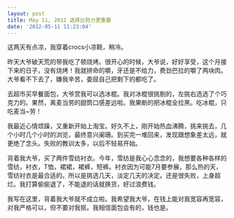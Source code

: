 ```yaml
---
layout: post
title: May 11, 2012 选择比努力更重要
date: '2012-05-11 11:23:04'
---
```



 这两天有点凉，我穿着crocs小凉鞋，稍冷。

 昨天大爷破天荒的带我吃了顿烧烤。很开心的时候，大爷说，好好享受，这个月接下来的日子，没有烧烤！我就拼命的嚼，牙还是不给力，费劲巴拉的嚼了两块肉。大爷看不下去了，嫌我辛苦，委屈自己把剩下的都吃了。

 去超市买早餐面包，大爷赏我可以选冰棍。我对冰棍很挑剔的，左挑右选选了个巧克力的。果然，离麦当劳的甜筒口感差远啦。我果断的把冰棍全拉黑。吃冰棍，只吃麦当~劳！

 我最近心情烦躁，又重新开始上淘宝。好久不上，刚开始热血沸腾，挑来挑去，几个小时几个小时的浏览，最终意兴阑珊。到买完一堆回来，发现跟想象差太远，就更绝了念头。失败的教训太多，以后不轻易开始。

 背着我大爷，买了两件雪纺衬衣。今年，雪纺是我心心念念的，我想要各种各样的雪纺，衬衣，T恤，裙裙，裙裤，短裤。衬衣因为可能7月要参展，那么热的天，雪纺衬衣是最合适的。所以是挑选几天，淡定几天的决定。还是很失败，上身超烂。我打算偷偷退了，不能退的话就换货，好过浪费钱。

 我写在这里，背着我大爷就不成立啦。我希望我大爷，在钱上能对我宽容再宽容，对我严格可以，但不要对我抠。我相信面包会有的，钱也是。


